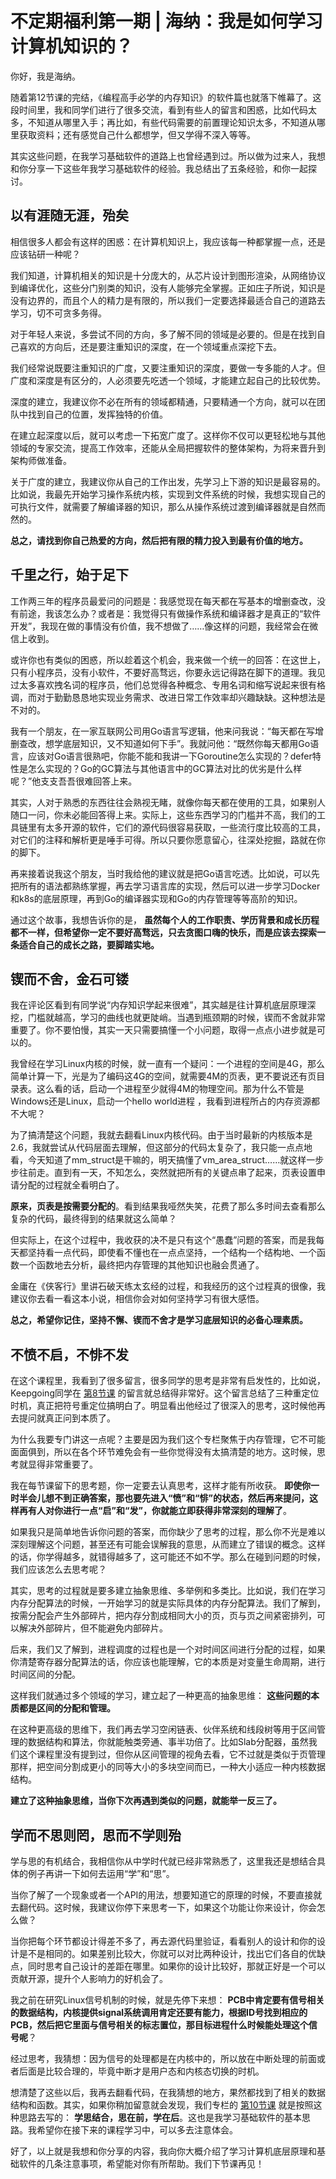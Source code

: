 # 不定期福利第一期 | 海纳：我是如何学习计算机知识的？
你好，我是海纳。

随着第12节课的完结，《编程高手必学的内存知识》的软件篇也就落下帷幕了。这段时间里，我和同学们进行了很多交流，看到有些人的留言和困惑，比如代码太多，不知道从哪里入手；再比如，有些代码需要的前置理论知识太多，不知道从哪里获取资料；还有感觉自己什么都想学，但又学得不深入等等。

其实这些问题，在我学习基础软件的道路上也曾经遇到过。所以做为过来人，我想和你分享一下这些年我学习基础软件的经验。我总结出了五条经验，和你一起探讨。

## 以有涯随无涯，殆矣

相信很多人都会有这样的困惑：在计算机知识上，我应该每一种都掌握一点，还是应该钻研一种呢？

我们知道，计算机相关的知识是十分庞大的，从芯片设计到图形渲染，从网络协议到编译优化，这些分门别类的知识，没有人能够完全掌握。正如庄子所说，知识是没有边界的，而且个人的精力是有限的，所以我们一定要选择最适合自己的道路去学习，切不可贪多务得。

对于年轻人来说，多尝试不同的方向，多了解不同的领域是必要的。但是在找到自己喜欢的方向后，还是要注重知识的深度，在一个领域重点深挖下去。

我们经常说既要注重知识的广度，又要注重知识的深度，要做一专多能的人才。但广度和深度是有区分的，人必须要先吃透一个领域，才能建立起自己的比较优势。

深度的建立，我建议你不必在所有的领域都精通，只要精通一个方向，就可以在团队中找到自己的位置，发挥独特的价值。

在建立起深度以后，就可以考虑一下拓宽广度了。这样你不仅可以更轻松地与其他领域的专家交流，提高工作效率，还能从全局把握软件的整体架构，为将来晋升到架构师做准备。

关于广度的建立，我建议你从自己的工作出发，先学习上下游的知识是最容易的。比如说，我最先开始学习操作系统内核，实现到文件系统的时候，我想实现自己的可执行文件，就需要了解编译器的知识，那么从操作系统过渡到编译器就是自然而然的。

**总之，请找到你自己热爱的方向，然后把有限的精力投入到最有价值的地方。**

## 千里之行，始于足下

工作两三年的程序员最爱问的问题是：我感觉现在每天都在写基本的增删查改，没有前途，我该怎么办？或者是：我觉得只有做操作系统和编译器才是真正的“软件开发”，我现在做的事情没有价值，我不想做了……像这样的问题，我经常会在微信上收到。

或许你也有类似的困惑，所以趁着这个机会，我来做一个统一的回答：在这世上，只有小程序员，没有小软件，不要好高骛远，你要永远记得路在脚下的道理。我见过太多喜欢拽名词的程序员，他们总觉得各种概念、专用名词和缩写说起来很有格调，而对于勤勤恳恳地实现业务需求、改进日常工作效率却兴趣缺缺。这种想法是不对的。

我有一个朋友，在一家互联网公司用Go语言写逻辑，他来问我说：“每天都在写增删查改，想学底层知识，又不知道如何下手”。我就问他：“既然你每天都用Go语言，应该对Go语言很熟吧，你能不能和我讲一下Goroutine怎么实现的？defer特性是怎么实现的？Go的GC算法与其他语言中的GC算法对比的优劣是什么样呢？”他支支吾吾很难回答上来。

其实，人对于熟悉的东西往往会熟视无睹，就像你每天都在使用的工具，如果别人随口一问，你未必能回答得上来。实际上，这些东西学习的门槛并不高，我们的工具链里有太多开源的软件，它们的源代码很容易获取，一些流行度比较高的工具，对它们的注释和解析更是唾手可得。所以只要你愿意留心，往深处挖掘，路就在你的脚下。

再来接着说我这个朋友，当时我给他的建议就是把Go语言吃透。比如说，可以先把所有的语法都熟练掌握，再去学习语言库的实现，然后可以进一步学习Docker和k8s的底层原理，再到Go的编译器实现和Go的内存管理等等高阶的知识。

通过这个故事，我想告诉你的是， **虽然每个人的工作职责、学历背景和成长历程都不一样，但希望你一定不要好高骛远，只去贪图口嗨的快乐，而是应该去探索一条适合自己的成长之路，要脚踏实地。**

## 锲而不舍，金石可镂

我在评论区看到有同学说“内存知识学起来很难”，其实越是往计算机底层原理深挖，门槛就越高，学习的曲线也就更陡峭。当遇到瓶颈期的时候，锲而不舍就非常重要了。你不要怕慢，其实一天只需要搞懂一个小问题，取得一点点小进步就是可以的。

我曾经在学习Linux内核的时候，就一直有一个疑问：一个进程的空间是4G，那么简单计算一下，光是为了编码这4G的空间，就需要4M的页表，更不要说还有页目录表。这么看的话，启动一个进程至少就得4M的物理空间。那为什么不管是Windows还是Linux，启动一个hello world进程 ，我看到进程所占的内存资源都不大呢？

为了搞清楚这个问题，我就去翻看Linux内核代码。由于当时最新的内核版本是2.6，我就尝试从代码层面去理解，但这部分的代码太复杂了，我只能一点点地看，今天知道了mm\_struct是干嘛的，明天搞懂了vm\_area\_struct……就这样一步步往前走。直到有一天，不知怎么，突然就把所有的关键点串了起来，页表设置申请分配的过程就全看明白了。

**原来，页表是按需要分配的**。看到结果我哑然失笑，花费了那么多时间去查看那么复杂的代码，最终得到的结果就这么简单？

但实际上，在这个过程中，我收获的决不是只有这个“愚蠢”问题的答案，而是我每天都坚持看一点代码，即使看不懂也在一点点坚持，一个结构一个结构地、一个函数一个函数地去分析，最终把内存管理的其他知识也融会贯通了。

金庸在《侠客行》里讲石破天练太玄经的过程，和我经历的这个过程真的很像，我建议你去看一看这本小说，相信你会对如何坚持学习有很大感悟。

**总之，希望你记住，坚持不懈、锲而不舍才是学习底层知识的必备心理素质。**

## 不愤不启，不悱不发

在这个课程里，我看到了很多留言，很多同学的思考是非常有启发性的，比如说，Keepgoing同学在 [第8节课](https://time.geekbang.org/column/article/440471) 的留言就总结得非常好。这个留言总结了三种重定位时机，真正把符号重定位搞明白了。明显看出他经过了很深入的思考，这时候他再去提问就真正问到本质了。

为什么我要专门讲这一点呢？主要是因为我们这个专栏聚焦于内存管理，它不可能面面俱到，所以在各个环节难免会有一些你觉得没有太搞清楚的地方。这时候，思考就显得非常重要了。

我在每节课留下的思考题，你一定要去认真思考，这样才能有所收获。 **即使你一时半会儿想不到正确答案，那也要先进入“愤”和“悱”的状态，然后再来提问，这样再有人对你进行一点“启”和“发”，你就能立即获得非常深刻的理解了**。

如果我只是简单地告诉你问题的答案，而你缺少了思考的过程，那么你不光是难以深刻理解这个问题，甚至还有可能会误解我的意思，从而建立了错误的概念。这样的话，你学得越多，就错得越多了，这可能还不如不学。那么在碰到问题的时候，我们应该怎么去思考呢？

其实，思考的过程就是要多建立抽象思维、多举例和多类比。比如说，我们在学习内存分配算法的时候，一开始学习的就是实际具体的内存分配算法。我们了解到，按需分配会产生外部碎片，把内存分割成相同大小的页，页与页之间紧密排列，可以解决外部碎片，但不能避免内部碎片。

后来，我们又了解到，进程调度的过程也是一个对时间区间进行分配的过程，如果你清楚寄存器分配算法的话，你应该也能理解，它的本质是对变量生命周期，进行时间区间的分配。

这样我们就通过多个领域的学习，建立起了一种更高的抽象思维： **这些问题的本质都是区间的分配和管理。**

在这种更高级的思维下，我们再去学习空闲链表、伙伴系统和线段树等用于区间管理的数据结构和算法，你就能触类旁通、事半功倍了。比如Slab分配器，虽然我们这个课程里没有提到过，但你从区间管理的视角去看，它不过就是类似于页管理那样，把空间分割成更小的同等大小的多块空间而已，一种大小适应一种内核数据结构。

**建立了这种抽象思维，当你下次再遇到类似的问题，就能举一反三了。**

## 学而不思则罔，思而不学则殆

学与思的有机结合，我相信你从中学时代就已经非常熟悉了，这里我还是想结合具体的例子再讲一下如何去运用“学”和“思”。

当你了解了一个现象或者一个API的用法，想要知道它的原理的时候，不要直接就去翻代码。这时候，我建议你停下来思考一下，如果这个功能让你来设计，你会怎么做？

当你把每个环节都设计得差不多了，再去源代码里验证，看看别人的设计和你的设计是不是相同的。如果差别比较大，你就可以对比两种设计，找出它们各自的优缺点，同时思考自己设计的差距在哪里。如果你的设计比较好，那就正好是一个可以贡献开源，提升个人影响力的好机会了。

我之前在研究Linux信号机制的时候，就是先停下来想： **PCB中肯定要有信号相关的数据结构，内核提供signal系统调用肯定还要有能力，根据ID号找到相应的PCB，然后把它里面与信号相关的标志置位，那目标进程什么时候能处理这个信号呢**？

经过思考，我猜想：因为信号的处理都是在内核中的，所以放在中断处理的前面或者后面是比较合理的，毕竟中断才是用户态和内核态切换的时机。

想清楚了这些以后，我再去翻看代码，在我猜想的地方，果然都找到了相关的数据结构和函数。其实，如果你稍加留意就会发现，我们专栏的 [第10节课](https://time.geekbang.org/column/article/444178) 就是按照这种思路去写的： **学思结合，思在前，学在后**。这也是我学习基础软件的基本思路。我希望你在接下来的课程学习中，可以多去注意体会。

好了，以上就是我想和你分享的内容，我向你大概介绍了学习计算机底层原理和基础软件的几条注意事项，希望能对你有所帮助。我们下节课再见！